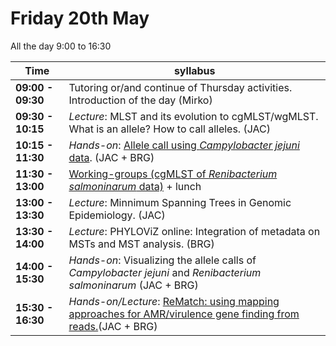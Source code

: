 # Friday 20th May 


All the day 9:00 to 16:30

Time | syllabus
-----| --------
**09:00 - 09:30** | Tutoring or/and continue of Thursday activities. Introduction of the day (Mirko)
**09:30 - 10:15** | *Lecture*: MLST and its evolution to cgMLST/wgMLST. What is an allele? How to call alleles. (JAC)
**10:15 - 11:30** | *Hands-on*: [Allele call using *Campylobacter jejuni* data](https://github.com/BacterialCommunitiesAndPopulation/Friday20thMay/blob/master/AlleleCallCjejuni.md). (JAC + BRG)
**11:30 - 13:00** | [Working-groups (cgMLST of *Renibacterium salmoninarum* data)](https://github.com/BacterialCommunitiesAndPopulation/Friday20thMay/blob/master/cgMLST_renibacterium.md) + lunch
**13:00 - 13:30** | *Lecture*: Minnimum Spanning Trees in Genomic Epidemiology. (JAC)
**13:30 - 14:00** | *Lecture*: PHYLOViZ online: Integration of metadata on MSTs and MST analysis. (BRG)
**14:00 - 15:30** | *Hands-on*: Visualizing the allele calls of *Campylobacter jejuni* and *Renibacterium salmoninarum* (JAC + BRG)
**15:30 - 16:30** | *Hands-on/Lecture*: [ReMatch: using mapping approaches for AMR/virulence gene finding from reads.](https://github.com/BacterialCommunitiesAndPopulation/Friday20thMay/blob/master/rematch_handsOn.md)(JAC + BRG)
